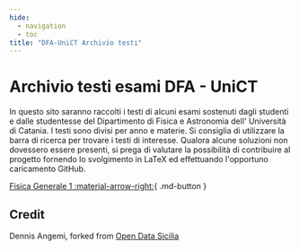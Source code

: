 ```yaml
---
hide:
  - navigation
  - toc
title: "DFA-UniCT Archivio testi"
---
```


# Archivio testi esami DFA - UniCT

In questo sito saranno raccolti i testi di alcuni esami sostenuti dagli studenti e dalle studentesse del Dipartimento di Fisica e Astronomia dell' Università di Catania. I testi sono divisi per anno e materie. Si consiglia di utilizzare la barra di ricerca per trovare i testi di interesse. Qualora alcune soluzioni non dovessero essere presenti, si prega di valutare la possibilità di contribuire al progetto fornendo lo svolgimento in LaTeX ed effettuando l'opportuno caricamento GitHub.

[Fisica Generale 1 :material-arrow-right:](fisica-1/index.md){ .md-button }

## Credit
Dennis Angemi, forked from [Open Data Sicilia](https://github.com/opendatasicilia/ods-mkdocs-material) 
